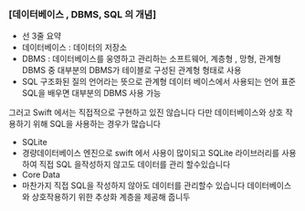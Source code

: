 ### [데이터베이스 , DBMS, SQL 의 개념]
* 선 3줄 요약
* 데이터베이스 : 데이터의 저장소
* DBMS : 데이터베이스를 웅영하고 관리하는 소프트웨어, 계층형 , 망형, 관계형 DBMS 중 대부분의 DBMS가 테이블로 구성된 관계형 형태로 사용
* SQL 구조화된 질의 언어라는 뜻으로 관계형 데이터 베이스에서 사용되는 언어 표준 SQL을 배우면 대부분의 DBMS 사용 가능

그러고  Swift 에서는 직접적으로 구현하고 있진 않습니다
다만 데이터베이스와 상호 작용하기 위해 SQL을 사용하는 경우가 많습니다 

* SQLite
* 경량데이터베이스 엔진으로 swift 에서 사용이 많이되고 SQLite 라이브러리를 사용하여 직접 SQL 을작성하지 않고도 데이터를 관리 할수있습니다 
* Core Data
* 마찬가지 직접 SQL을 작성하지 않아도 데이터를 관리할수 있습니다 데이터베이스와 상호작용하기 위한 추상화 계층을 제공해 줍니두
  
